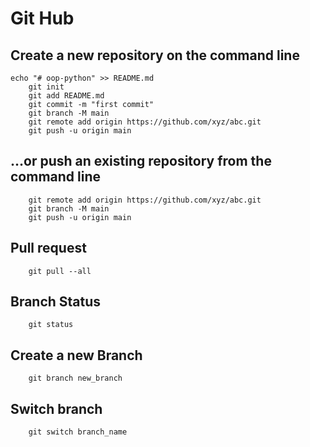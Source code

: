 
# Git Hub

## Create a new repository on the command line
    echo "# oop-python" >> README.md
        git init
        git add README.md
        git commit -m "first commit"
        git branch -M main
        git remote add origin https://github.com/xyz/abc.git
        git push -u origin main

## …or push an existing repository from the command line
        git remote add origin https://github.com/xyz/abc.git
        git branch -M main
        git push -u origin main

## Pull request

        git pull --all

## Branch Status
        git status

## Create a new Branch
        git branch new_branch

## Switch branch
        git switch branch_name
